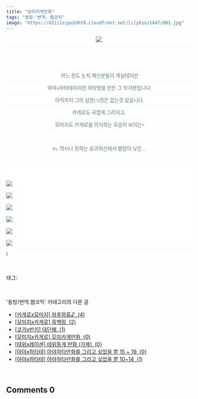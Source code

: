 ```yaml
---
title: "모미카게만화"
tags: "동방／번역．웹코믹"
image: "https://d2ii1zcpu2dht0.cloudfront.net/lilybin/1847/001.jpg"
---
```

<div class="article">
<div class="area_view">
<p style="text-align: center; background: white"><img src="{{ site.imgserver9 }}/lilybin/1847/001.jpg"/><span style="color:#557a74; font-family:돋움; font-size:10pt"> 
</span></p><p style="text-align: center; background: white">
 </p><p style="text-align: center; background: white">
 </p><p style="text-align: center; background: white"><span style="color:#557a74; font-family:돋움; font-size:10pt">어느 정도 눈치 채신분들이 계실테지만
</span></p><p style="text-align: center; background: white"><span style="color:#557a74; font-family:돋움; font-size:10pt">아야x하타테이지만 하타땅을 만든 그 작가분입니다.
</span></p><p style="text-align: center; background: white"><span style="color:#557a74; font-family:돋움; font-size:10pt">아직까지 그리 심한(?)짓은 없는것 같습니다.
</span></p><p style="text-align: center; background: white"><span style="color:#557a74; font-family:돋움; font-size:10pt">카게로도 귀엽게 그려지고, 
</span></p><p style="text-align: center; background: white"><span style="color:#557a74; font-family:돋움; font-size:10pt">모미지도 카게로를 의식하는 모습이 보이는?
</span></p><p style="text-align: center; background: white"> 
 </p><p style="text-align: center; background: white"><span style="color:#557a74; font-family:돋움; font-size:10pt">Ps. 역시나 캇파는 요괴의산에서 짬밥이 낮은....
</span></p><p style="text-align: justify; background: white"> 
 </p><p style="text-align: justify; background: white"><span style="color:#557a74; font-family:돋움; font-size:10pt"><br/><br/><img src="{{ site.imgserver9 }}/lilybin/1847/002.jpg"/><br/><br/><img src="{{ site.imgserver9 }}/lilybin/1847/003.jpg"/><br/><br/><img src="{{ site.imgserver9 }}/lilybin/1847/004.jpg"/><br/><br/><img src="{{ site.imgserver9 }}/lilybin/1847/005.jpg"/><br/><br/><img src="{{ site.imgserver9 }}/lilybin/1847/006.jpg"/><br/><br/><img src="{{ site.imgserver9 }}/lilybin/1847/007.jpg"/>
</span></p><p style="text-align: justify; background: white"><span style="color:#557a74; font-family:돋움; font-size:10pt"><strong>[</strong>
</span></p>
</div></div><br/>
<div class="tagTrail">
<p>태그: </p>
<ul>
</ul>
</div><br/>
<div class="another">
<p>'동방/번역.웹코믹' 카테고리의 다른 글</p>
<ul>
<li><a href="/lilybin_1850">
[카게로x모미지] 와후와훙♪  (4)
</a></li>
<li><a href="/lilybin_1849">
[모미지x카게로] 흑백랑  (2)
</a></li>
<li><a href="/lilybin_1848">
[코가x반키] 대단해  (1)
</a></li>
<li><a href="/lilybin_1847">
[모미지x카게로] 모미카게만화  (0)
</a></li>
<li><a href="/lilybin_1846">
[테위x레이센] 테위동게 만화 (가제)  (0)
</a></li>
<li><a href="/lilybin_1845">
[아야x하타테] 아야하타만화를 그리고 싶었을 뿐 15 ~ 19  (0)
</a></li>
<li><a href="/lilybin_1844">
[아야x하타테] 아야하타만화를 그리고 싶었을 뿐 10~14  (1)
</a></li>
</ul>
</div><br/>
<div class="comment">
<h2 class="bold">Comments <span id="commentCount1847">0</span></h2>
<div style="clear:both;">
<div id="entry1847Comment" style="display:block">
</div>
</div>
</div><br/>
<br/>
<p id="refer"></p>
<br/>

